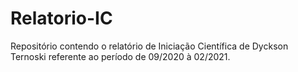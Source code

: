 # Relatorio-IC
Repositório contendo o relatório de Iniciação Científica de Dyckson Ternoski referente ao período de 09/2020 à 02/2021.
